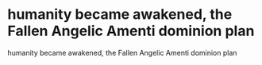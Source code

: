# humanity became awakened, the Fallen Angelic Amenti dominion plan

humanity became awakened, the Fallen Angelic Amenti dominion plan